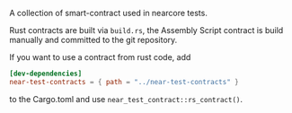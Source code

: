 A collection of smart-contract used in nearcore tests.

Rust contracts are built via `build.rs`, the Assembly Script contract
is build manually and committed to the git repository.

If you want to use a contract from rust code, add

```toml
[dev-dependencies]
near-test-contracts = { path = "../near-test-contracts" }
```

to the Cargo.toml and use `near_test_contract::rs_contract()`.
